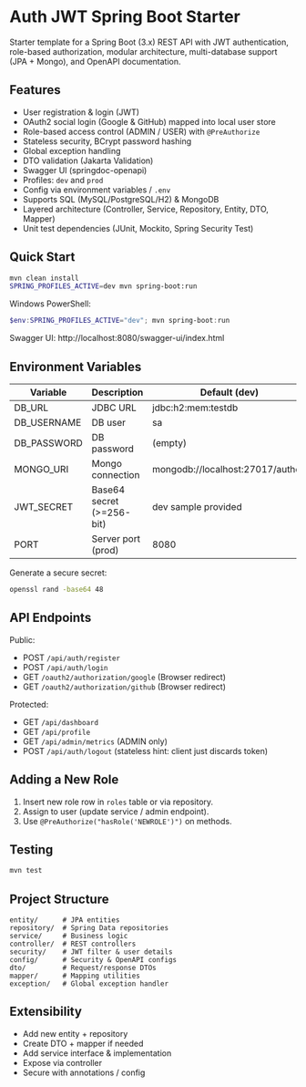 # Auth JWT Spring Boot Starter

Starter template for a Spring Boot (3.x) REST API with JWT authentication, role-based authorization, modular architecture, multi-database support (JPA + Mongo), and OpenAPI documentation.

## Features

- User registration & login (JWT)
- OAuth2 social login (Google & GitHub) mapped into local user store
- Role-based access control (ADMIN / USER) with `@PreAuthorize`
- Stateless security, BCrypt password hashing
- Global exception handling
- DTO validation (Jakarta Validation)
- Swagger UI (springdoc-openapi)
- Profiles: `dev` and `prod`
- Config via environment variables / `.env`
- Supports SQL (MySQL/PostgreSQL/H2) & MongoDB
- Layered architecture (Controller, Service, Repository, Entity, DTO, Mapper)
- Unit test dependencies (JUnit, Mockito, Spring Security Test)

## Quick Start

```bash
mvn clean install
SPRING_PROFILES_ACTIVE=dev mvn spring-boot:run
```

Windows PowerShell:

```powershell
$env:SPRING_PROFILES_ACTIVE="dev"; mvn spring-boot:run
```

Swagger UI: http://localhost:8080/swagger-ui/index.html

## Environment Variables

| Variable    | Description               | Default (dev)                    |
| ----------- | ------------------------- | -------------------------------- |
| DB_URL      | JDBC URL                  | jdbc:h2:mem:testdb               |
| DB_USERNAME | DB user                   | sa                               |
| DB_PASSWORD | DB password               | (empty)                          |
| MONGO_URI   | Mongo connection          | mongodb://localhost:27017/authdb |
| JWT_SECRET  | Base64 secret (>=256-bit) | dev sample provided              |
| PORT        | Server port (prod)        | 8080                             |

Generate a secure secret:

```bash
openssl rand -base64 48
```

## API Endpoints

Public:

- POST `/api/auth/register`
- POST `/api/auth/login`
- GET `/oauth2/authorization/google` (Browser redirect)
- GET `/oauth2/authorization/github` (Browser redirect)

Protected:

- GET `/api/dashboard`
- GET `/api/profile`
- GET `/api/admin/metrics` (ADMIN only)
- POST `/api/auth/logout` (stateless hint: client just discards token)

## Adding a New Role

1. Insert new role row in `roles` table or via repository.
2. Assign to user (update service / admin endpoint).
3. Use `@PreAuthorize("hasRole('NEWROLE')")` on methods.

## Testing

```bash
mvn test
```

## Project Structure

```
entity/      # JPA entities
repository/  # Spring Data repositories
service/     # Business logic
controller/  # REST controllers
security/    # JWT filter & user details
config/      # Security & OpenAPI configs
dto/         # Request/response DTOs
mapper/      # Mapping utilities
exception/   # Global exception handler
```

## Extensibility

- Add new entity + repository
- Create DTO + mapper if needed
- Add service interface & implementation
- Expose via controller
- Secure with annotations / config
